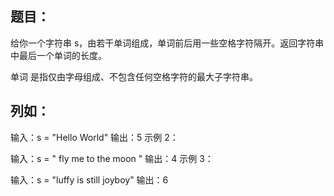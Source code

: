 ## 题目：

给你一个字符串 s，由若干单词组成，单词前后用一些空格字符隔开。返回字符串中最后一个单词的长度。

单词 是指仅由字母组成、不包含任何空格字符的最大子字符串。

  

## 列如：

输入：s = "Hello World"
输出：5
示例 2：

输入：s = "  fly me  to  the moon "
输出：4
示例 3：

输入：s = "luffy is still joyboy"
输出：6